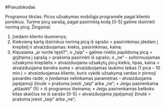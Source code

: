 #Pseudokodas

Programos tikslas: 
Picos užsakymas mobiliąja programėle pagal kliento poreikius.
Turime picų sarašą, pagal pasirinktą kodą [0-5] galime išsirinkti norimą picą;
Žingsniai:
1.	Įvedami kliento duomenys;
2.	Kiekvieną kartą išsirinkus norimą picą iš sąrašo > pasirinkimas įdedam į krepšelį ir atvaizduojamas: kiekis, pasirinkimas, kaina;
3.	Klausiama „ar norite tęsti?“;
o	„taip“ – galime rinktis papildomą picą > grįžtama į sąrašą > prašoma pasirinkti iš sąrašo;
o	„ne“ – suformuojamas užsakymo krepšelis > atvaizduojama užsakytų picų kiekis, tipas, kaina > atvaizduojama bendra suma > atvaizduojamas laukimo laikas (1 pica – 10 min.) > atvaizduojamas kliento, kuris vykdė užsakymą vardas ir pirmoji pavardės raidė;
o	Įvedamas netinkamas parametras – atvaizduojama įspėjamoji žinutė > prašoma įvesti „taip“ arba „ne“;
•	Jeigu pasirenkama „atšaukti“ (5) > iš programos išeinama;
•	Jeigu pasirenkamas betkoks kitas skaičius ne iš sarašo [0-5] > atvaizduojama įspėjamoji žinutė > prašoma įvesti „taip“ arba „ne“;
